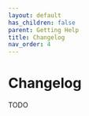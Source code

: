 ```yaml
---
layout: default
has_children: false
parent: Getting Help
title: Changelog
nav_order: 4
---
```


# Changelog

TODO